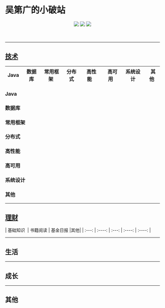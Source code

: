 # 吴第广的小破站


<div align="center">
    <a href="https://wudg.github.io"> <img src="https://badgen.net/badge/wudg/%E5%9C%A8%E7%BA%BF%E9%98%85%E8%AF%BB?icon=sourcegraph&color=4ab8a1"></a>
    <a href="https://github.com/wudg/books"> <img src="https://badgen.net/github/stars/wudg/books?icon=github&color=4ab8a1"></a>
    <a href="https://github.com/wudg/books"> <img src="https://badgen.net/github/forks/wudg/books?icon=github&color=4ab8a1"></a>
</div>

<br>

<!-- | Java&nbsp; | 数据库 | 常用框架&nbsp;|分布式| &nbsp;高性能&nbsp;&nbsp;|&nbsp;高可用&nbsp;&nbsp;|系统设计| &nbsp;&nbsp;其他| -->
<!-- | :---: | :----: | :---: | :----: | :----: | :----: | :----: | :----: |
| [:pencil2:](#pencil2-Java) | [:computer:](#computer-数据库) | [:cloud:](#cloud-常用框架) | [:art:](#art-分布式) | [:floppy_disk:](#floppy_disk-高性能) |[:coffee:](#coffee-高可用)| [:bulb:](#bulb-系统设计) |[:wrench:](#wrench-其他)| -->

<br>

---
## [技术](docs/backend/README.md)

| Java&nbsp; | 数据库 | 常用框架&nbsp;|分布式| &nbsp;高性能&nbsp;&nbsp;|&nbsp;高可用&nbsp;&nbsp;|系统设计| &nbsp;&nbsp;其他|
| :---: | :----: | :---: | :----: | :----: | :----: | :----: | :----: |

### Java

### 数据库

### 常用框架

### 分布式

### 高性能

### 高可用

### 系统设计

### 其他

---

## [理财](docs/fund/README.md)

| 基础知识&nbsp; | 书籍阅读 | 基金日报&nbsp;|其他|
| :---: | :----: | :---: | :----: | :----: |

---
## 生活

---
## 成长

---
## 其他